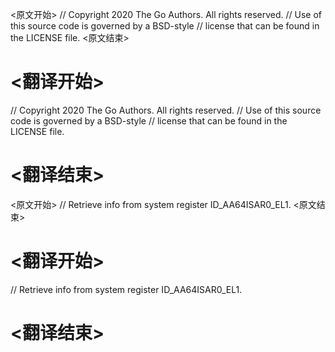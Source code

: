 
<原文开始>
// Copyright 2020 The Go Authors. All rights reserved.
// Use of this source code is governed by a BSD-style
// license that can be found in the LICENSE file.
<原文结束>

# <翻译开始>
// Copyright 2020 The Go Authors. All rights reserved.
// Use of this source code is governed by a BSD-style
// license that can be found in the LICENSE file.
# <翻译结束>


<原文开始>
// Retrieve info from system register ID_AA64ISAR0_EL1.
<原文结束>

# <翻译开始>
// Retrieve info from system register ID_AA64ISAR0_EL1.
# <翻译结束>

